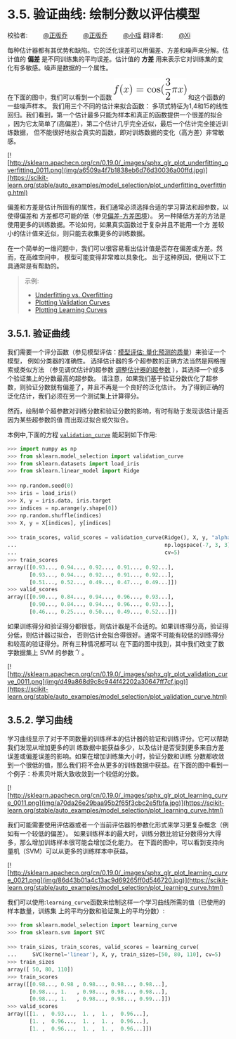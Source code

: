 # 3.5\. 验证曲线: 绘制分数以评估模型

校验者:
        [@正版乔](https://github.com/apachecn/scikit-learn-doc-zh)
        [@正版乔](https://github.com/apachecn/scikit-learn-doc-zh)
        [@小瑶](https://github.com/apachecn/scikit-learn-doc-zh)
翻译者:
        [@Xi](https://github.com/apachecn/scikit-learn-doc-zh)

每种估计器都有其优势和缺陷。它的泛化误差可以用偏差、方差和噪声来分解。估计值的 **偏差** 是不同训练集的平均误差。估计值的 **方差** 用来表示它对训练集的变化有多敏感。噪声是数据的一个属性。

在下面的图中，我们可以看到一个函数 ![`f(x) = \cos (\frac{3}{2} \pi x)`](img/3-5-001.png) 和这个函数的一些噪声样本。 我们用三个不同的估计来拟合函数： 多项式特征为1,4和15的线性回归。我们看到，第一个估计最多只能为样本和真正的函数提供一个很差的拟合 ，因为它太简单了(高偏差），第二个估计几乎完全近似，最后一个估计完全接近训练数据， 但不能很好地拟合真实的函数，即对训练数据的变化（高方差）非常敏感。

[![http://sklearn.apachecn.org/cn/0.19.0/_images/sphx_glr_plot_underfitting_overfitting_0011.png](img/a6509a4f7b1838eb6d76d30036a00ffd.jpg)](https://scikit-learn.org/stable/auto_examples/model_selection/plot_underfitting_overfitting.html)

偏差和方差是估计所固有的属性，我们通常必须选择合适的学习算法和超参数，以使得偏差和 方差都尽可能的低（参见[偏差-方差困境](https://en.wikipedia.org/wiki/Bias-variance_dilemma)）。 另一种降低方差的方法是使用更多的训练数据。不论如何，如果真实函数过于复杂并且不能用一个方 差较小的估计值来近似，则只能去收集更多的训练数据。

在一个简单的一维问题中，我们可以很容易看出估计值是否存在偏差或方差。然而，在高维空间中， 模型可能变得非常难以具象化。 出于这种原因，使用以下工具通常是有帮助的。

>示例:
>*   [Underfitting vs. Overfitting](https://scikit-learn.org/stable/auto_examples/model_selection/plot_underfitting_overfitting.html#sphx-glr-auto-examples-model-selection-plot-underfitting-overfitting-py)
>*   [Plotting Validation Curves](https://scikit-learn.org/stable/auto_examples/model_selection/plot_validation_curve.html#sphx-glr-auto-examples-model-selection-plot-validation-curve-py)
>*   [Plotting Learning Curves](https://scikit-learn.org/stable/auto_examples/model_selection/plot_learning_curve.html#sphx-glr-auto-examples-model-selection-plot-learning-curve-py)

## 3.5.1\. 验证曲线

我们需要一个评分函数（参见模型评估：[模型评估: 量化预测的质量](docs/32)）来验证一个模型， 例如分类器的准确性。 选择估计器的多个超参数的正确方法当然是网格搜索或类似方法 （参见调优估计的超参数 [调整估计器的超参数](docs/31) ），其选择一个或多个验证集上的分数最高的超参数。 请注意，如果我们基于验证分数优化了超参数，则验证分数就有偏差了，并且不再是一个良好的泛化估计。 为了得到正确的泛化估计，我们必须在另一个测试集上计算得分。

然而，绘制单个超参数对训练分数和验证分数的影响，有时有助于发现该估计是否因为某些超参数的值 而出现过拟合或欠拟合。

本例中,下面的方程 [`validation_curve`](https://scikit-learn.org/stable/modules/generated/sklearn.model_selection.validation_curve.html#sklearn.model_selection.validation_curve "sklearn.model_selection.validation_curve") 能起到如下作用:

```py
>>> import numpy as np
>>> from sklearn.model_selection import validation_curve
>>> from sklearn.datasets import load_iris
>>> from sklearn.linear_model import Ridge

>>> np.random.seed(0)
>>> iris = load_iris()
>>> X, y = iris.data, iris.target
>>> indices = np.arange(y.shape[0])
>>> np.random.shuffle(indices)
>>> X, y = X[indices], y[indices]

>>> train_scores, valid_scores = validation_curve(Ridge(), X, y, "alpha",
...                                               np.logspace(-7, 3, 3),
...                                               cv=5)
>>> train_scores            
array([[0.93..., 0.94..., 0.92..., 0.91..., 0.92...],
       [0.93..., 0.94..., 0.92..., 0.91..., 0.92...],
       [0.51..., 0.52..., 0.49..., 0.47..., 0.49...]])
>>> valid_scores           
array([[0.90..., 0.84..., 0.94..., 0.96..., 0.93...],
       [0.90..., 0.84..., 0.94..., 0.96..., 0.93...],
       [0.46..., 0.25..., 0.50..., 0.49..., 0.52...]])

```

如果训练得分和验证得分都很低，则估计器是不合适的。如果训练得分高，验证得分低，则估计器过拟合， 否则估计会拟合得很好。通常不可能有较低的训练得分和较高的验证得分。所有三种情况都可以 在下面的图中找到，其中我们改变了数字数据集上 SVM 的参数 ![\gamma](img/6552bde3d3999c1a9728016416932af7.jpg) 。

[![http://sklearn.apachecn.org/cn/0.19.0/_images/sphx_glr_plot_validation_curve_0011.png](img/d49a868d9c8c944f42202a30647ff7cf.jpg)](https://scikit-learn.org/stable/auto_examples/model_selection/plot_validation_curve.html)

## 3.5.2\. 学习曲线

学习曲线显示了对于不同数量的训练样本的估计器的验证和训练评分。它可以帮助我们发现从增加更多的训 练数据中能获益多少，以及估计是否受到更多来自方差误差或偏差误差的影响。如果在增加训练集大小时，验证分数和训练 分数都收敛到一个很低的值，那么我们将不会从更多的训练数据中获益。在下面的图中看到一个例子：朴素贝叶斯大致收敛到一个较低的分数。

[![http://sklearn.apachecn.org/cn/0.19.0/_images/sphx_glr_plot_learning_curve_0011.png](img/a70da26e29baa95b2f65f3cbc2e5fbfa.jpg)](https://scikit-learn.org/stable/auto_examples/model_selection/plot_learning_curve.html)

我们可能需要使用评估器或者一个当前评估器的参数化形式来学习更复杂概念（例如有一个较低的偏差）。 如果训练样本的最大时，训练分数比验证分数得分大得多，那么增加训练样本很可能会增加泛化能力。 在下面的图中，可以看到支持向量机（SVM）可以从更多的训练样本中获益。

[![http://sklearn.apachecn.org/cn/0.19.0/_images/sphx_glr_plot_learning_curve_0021.png](img/86d43b01a4c13ac9d69265ff0d546720.jpg)](https://scikit-learn.org/stable/auto_examples/model_selection/plot_learning_curve.html)

我们可以使用:`learning_curve`函数来绘制这样一个学习曲线所需的值（已使用的样本数量，训练集 上的平均分数和验证集上的平均分数）:

```py
>>> from sklearn.model_selection import learning_curve
>>> from sklearn.svm import SVC

>>> train_sizes, train_scores, valid_scores = learning_curve(
...     SVC(kernel='linear'), X, y, train_sizes=[50, 80, 110], cv=5)
>>> train_sizes            
array([ 50, 80, 110])
>>> train_scores           
array([[0.98..., 0.98 , 0.98..., 0.98..., 0.98...],
       [0.98..., 1.   , 0.98..., 0.98..., 0.98...],
       [0.98..., 1.   , 0.98..., 0.98..., 0.99...]])
>>> valid_scores           
array([[1. ,  0.93...,  1. ,  1. ,  0.96...],
       [1. ,  0.96...,  1. ,  1. ,  0.96...],
       [1. ,  0.96...,  1. ,  1. ,  0.96...]])
```

